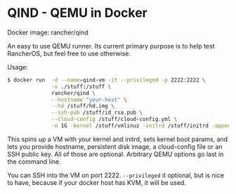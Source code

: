 # QIND - QEMU in Docker

Docker image: rancher/qind

An easy to use QEMU runner. Its current primary purpose is to help test RancherOS, but feel free to use otherwise. 

Usage:

```sh
$ docker run  -d --name=qind-vm -it --privileged -p 2222:2222 \
              -v ./stuff:/stuff \
              rancher/qind \
              --hostname "your-host" \
              --hd /stuff/hd.img \
              --ssh-pub /stuff/id_rsa.pub \
              --cloud-config /stuff/cloud-config.yml \
              -m 1G -kernel /stuff/vmlinuz -initrd /stuff/initrd -append "console=ttyS0 kernel.params=here"
```

This spins up a VM with your kernel and initrd, sets kernel boot params, and lets you provide hostname, persistent disk image, a cloud-config file or an SSH public key. All of those are optional. Arbitrary QEMU options go last in the command line. 

You can SSH into the VM on port 2222. `--privileged` it optional, but is nice to have, because if your docker host has KVM, it will be used.
